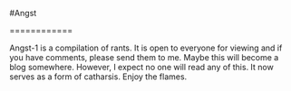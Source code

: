 #Angst

============

Angst-1 is a compilation of rants. It is open to everyone for viewing and if you have comments, please send them to me. Maybe this will become a blog somewhere. However, I expect no one will read any of this. It now serves as a form of catharsis. Enjoy the flames.
